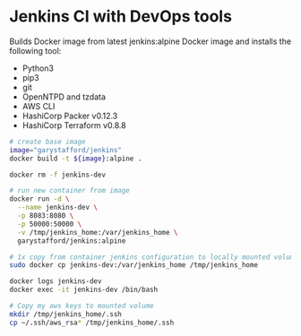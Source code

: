 # Jenkins CI with DevOps tools

Builds Docker image from latest jenkins:alpine Docker image and installs the following tool:

- Python3
- pip3
- git
- OpenNTPD and tzdata
- AWS CLI
- HashiCorp Packer v0.12.3
- HashiCorp Terraform v0.8.8

```bash
# create base image
image="garystafford/jenkins"
docker build -t ${image}:alpine .

docker rm -f jenkins-dev

# run new container from image
docker run -d \
  --name jenkins-dev \
  -p 8083:8080 \
  -p 50000:50000 \
  -v /tmp/jenkins_home:/var/jenkins_home \
  garystafford/jenkins:alpine

# 1x copy from container jenkins configuration to locally mounted volume
sudo docker cp jenkins-dev:/var/jenkins_home /tmp/jenkins_home

docker logs jenkins-dev
docker exec -it jenkins-dev /bin/bash

# Copy my aws keys to mounted volume
mkdir /tmp/jenkins_home/.ssh
cp ~/.ssh/aws_rsa* /tmp/jenkins_home/.ssh
```

